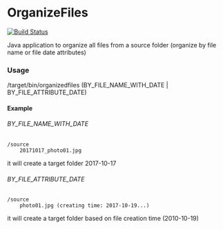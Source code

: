 # OrganizeFiles

[![Build Status](https://travis-ci.org/sfragata/OrganizeFiles.svg?branch=master)](https://travis-ci.org/sfragata/OrganizeFiles)

Java application to organize all files from a source folder (organize by file name or file date attributes)

### Usage 

/target/bin/organizedfiles (BY_FILE_NAME_WITH_DATE | BY_FILE_ATTRIBUTE_DATE) <source-path> <target-path>


#### Example

###### BY_FILE_NAME_WITH_DATE
```
/source
    20171017_photo01.jpg
```
it will create a target folder 2017-10-17


###### BY_FILE_ATTRIBUTE_DATE
```
/source
    photo01.jpg (creating time: 2017-10-19...)
```
it will create a target folder based on file creation time (2010-10-19)


